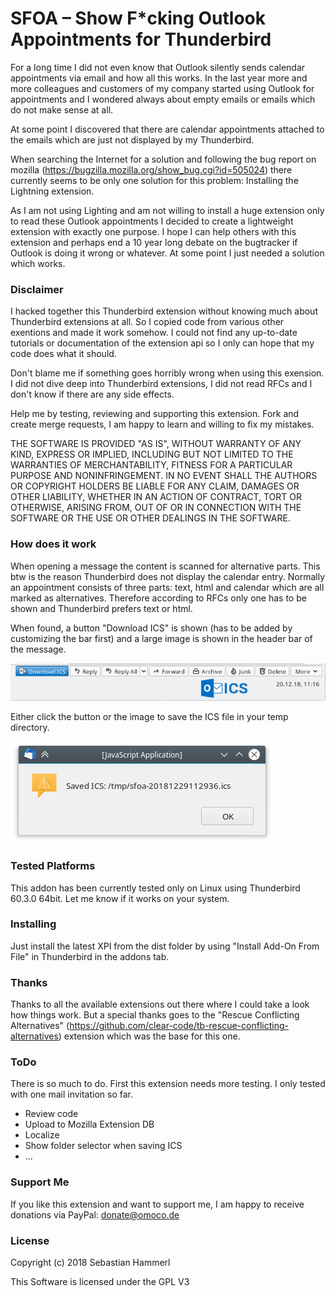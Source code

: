 SFOA – Show F*cking Outlook Appointments for Thunderbird
========================================================

For a long time I did not even know that Outlook silently sends calendar appointments via email and how all this works. In the last year more and more colleagues and customers of my company started using Outlook for appointments and I wondered always about empty emails or emails which do not make sense at all.

At some point I discovered that there are calendar appointments attached to the emails which are just not displayed by my Thunderbird.

When searching the Internet for a solution and following the bug report on mozilla (https://bugzilla.mozilla.org/show_bug.cgi?id=505024) there currently seems to be only one solution for this problem: Installing the Lightning extension.

As I am not using Lighting and am not willing to install a huge extension only to read these Outlook appointments I decided to create a lightweight extension with exactly one purpose. I hope I can help others with this extension and perhaps end a 10 year long debate on the bugtracker if Outlook is doing it wrong or whatever. At some point I just needed a solution which works.

### Disclaimer

I hacked together this Thunderbird extension without knowing much about Thunderbird extensions at all. So I copied code from various other exentions and made it work somehow. I could not find any up-to-date tutorials or documentation of the extension api so I only can hope that my code does what it should.

Don't blame me if something goes horribly wrong when using this exension. I did not dive deep into Thunderbird extensions, I did not read RFCs and I don't know if there are any side effects.

Help me by testing, reviewing and supporting this extension. Fork and create merge requests, I am happy to learn and willing to fix my mistakes.

THE SOFTWARE IS PROVIDED "AS IS", WITHOUT WARRANTY OF ANY KIND, EXPRESS OR IMPLIED, INCLUDING BUT NOT LIMITED TO THE WARRANTIES OF MERCHANTABILITY, FITNESS FOR A PARTICULAR PURPOSE AND NONINFRINGEMENT. IN NO EVENT SHALL THE AUTHORS OR COPYRIGHT HOLDERS BE LIABLE FOR ANY CLAIM, DAMAGES OR OTHER LIABILITY, WHETHER IN AN ACTION OF CONTRACT, TORT OR OTHERWISE, ARISING FROM, OUT OF OR IN CONNECTION WITH THE SOFTWARE OR THE USE OR OTHER DEALINGS IN THE SOFTWARE.

### How does it work

When opening a message the content is scanned for alternative parts. This btw is the reason Thunderbird does not display the calendar entry. Normally an appointment consists of three parts: text, html and calendar which are all marked as alternatives. Therefore according to RFCs only one has to be shown and Thunderbird prefers text or html.

When found, a button "Download ICS" is shown (has to be added by customizing the bar first) and a large image is shown in the header bar of the message.

![Screenshot](/images/bar.png?raw=true "Message bar with button and image")

Either click the button or the image to save the ICS file in your temp directory.

![Screenshot](/images/alert.png?raw=true "Confirmation message")

### Tested Platforms

This addon has been currently tested only on Linux using Thunderbird 60.3.0 64bit. Let me know if it works on your system.

### Installing

Just install the latest XPI from the dist folder by using "Install Add-On From File" in Thunderbird in the addons tab.

### Thanks

Thanks to all the available extensions out there where I could take a look how things work. But a special thanks goes to the "Rescue Conflicting Alternatives" (https://github.com/clear-code/tb-rescue-conflicting-alternatives) extension which was the base for this one.

### ToDo

There is so much to do. First this extension needs more testing. I only tested with one mail invitation so far.

* Review code
* Upload to Mozilla Extension DB
* Localize
* Show folder selector when saving ICS
* ...

### Support Me

If you like this extension and want to support me, I am happy to receive donations via PayPal: donate@omoco.de

### License

Copyright (c) 2018 Sebastian Hammerl

This Software is licensed under the GPL V3
